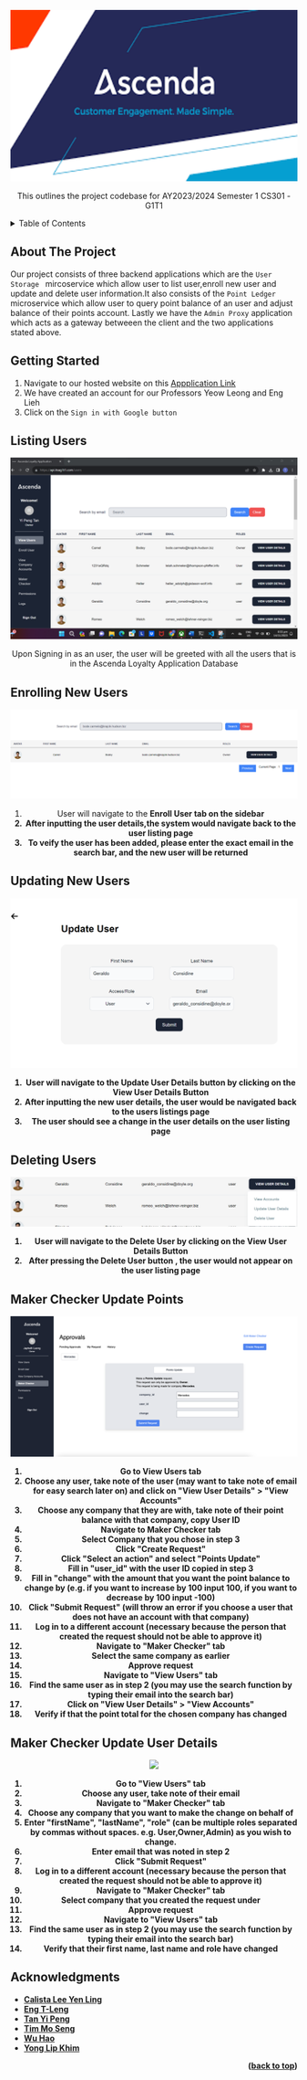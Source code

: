 <!-- PROJECT LOGO -->
<br />
<div align="center">
  <img src="images/loyalty.png" alt="Logo" width="600" height="300">

  <p align="center">
    This outlines the project codebase for AY2023/2024 Semester 1 CS301  - G1T1 
  </p>
</div>

<!-- TABLE OF CONTENTS -->
<details>
  <summary>Table of Contents</summary>
  <ol>
    <li>
      <a href="#a">About the Project</a>
    </li>
    <li>
      <a href="#getting-started">Getting Started</a>
      <ul>
        <li><a href="#configuring-backend">Listing Users</a></li>
	<li><a href="#prerequisites">Enrolling new Users</a></li>
	<li><a href="#prerequisites">Updating User Infromation</a></li>
	<li><a href="#prerequisites">Deleting User Infromation</a></li>
      </ul>
    </li>
    <li><a href="#acknowledgments">Acknowledgments</a></li>
  </ol>
</details>

<!-- ABOUT THE PROJECT -->

## About The Project

Our project consists of three backend applications which are the `User Storage ` mircoservice which allow user to list user,enroll new user and update and delete user information.It also consists of the `Point Ledger` microservice which allow user to query point balance of an user and adjust balance of their points account. Lastly we have the `Admin Proxy` application which acts as a gateway betweeen the client and the two applications stated above.


	
## Getting Started

1.  Navigate to our hosted website on this [Appplication Link](https://api.itsag1t1.com/)
2.  We have created an account for our Professors Yeow Leong and Eng Lieh
3.  Click on the `Sign in with Google button`
## Listing Users
<div align="center">

<img src="images/listing_users.png"/>
<p>Upon Signing in as an user, the user will be greeted with all the users that is in the Ascenda Loyalty Application Database</p>
</div>

## Enrolling New Users
<div align="center">

<img src="images/enroll_user.png"/>
<ol>
	<li>User will navigate to the <b>Enroll User<b> tab on the sidebar</li>
	<li>After inputting the user details,the system would navigate back to the user listing page</li>
	<li>To veify the user has been added, please enter the exact email in the search bar, and the new user will be returned</li>
</ol>
</div>

## Updating New Users
<div align="center">

<img src="images/update_user.png"/>
<ol>
	<li>User will navigate to the <b>Update User Details button<b> by clicking on the View User Details Button</li>
	<li>After inputting the new user details, the user would be navigated back to the users listings page</li>
	<li>The user should see a change in the user details on the user listing page</li>
</ol></div>

  
## Deleting Users
<div align="center">

<img src="images/delete_user.png"/>
<ol>
	<li>User will navigate to the <b>Delete User <b> by clicking on the View User Details Button</li>
	<li>After pressing the Delete User button , the user would not appear on the user listing page</li>
	
</ol>
</div>



## Maker Checker Update Points
<div align="center">

  <img src="images/maker_checker_point.png"/>
  <ol>
    <li>Go to <b>View Users<b> tab</li>
    <li>Choose any user, take note of the user (may want to take note of email for easy search later on) and click on "View User Details" > "View Accounts"</li>
    <li>Choose any company that they are with, take note of their point balance with that company, copy User ID</li>
    <li>Navigate to <b>Maker Checker<b> tab </li>
    <li>Select Company that you chose in step 3</li>
    <li>Click "Create Request"</li>
    <li>Click "Select an action" and select "Points Update"</li>
    <li>Fill in "user_id" with the user ID copied in step 3</li>
    <li>Fill in "change" with the amount that you want the point balance to change by (e.g. if you want to increase by 100 input 100, if you want to decrease by 100 input -100)</li>
    <li>Click "Submit Request" (will throw an error if you choose a user that does not have an account with that company)</li>
    <li>Log in to a different account (necessary because the person that created the request should not be able to approve it)</li>
    <li>Navigate to "Maker Checker" tab</li>
    <li>Select the same company as earlier</li>
    <li>Approve request</li>
    <li>Navigate to "View Users" tab</li>
    <li>Find the same user as in step 2 (you may use the search function by typing their email into the search bar)</li>
    <li>Click on "View User Details" > "View Accounts"</li>
    <li>Verify if that the point total for the chosen company has changed</li>
  </ol>
</div>

## Maker Checker Update User Details
<div align="center">
  <img src="images/maker_checker_points.png"/>
  <ol>
    <li>Go to "View Users" tab</li>
    <li>Choose any user, take note of their email</li>
    <li>Navigate to "Maker Checker" tab</li>
    <li>Choose any company that you want to make the change on behalf of </li>
    <li>Enter "firstName", "lastName", "role" (can be multiple roles separated by commas without spaces. e.g. User,Owner,Admin) as you wish to change.</li>
    <li>Enter email that was noted in step 2</li>
    <li>Click "Submit Request"</li>
    <li>Log in to a different account (necessary because the person that created the request should not be able to approve it)</li>
    <li>Navigate to "Maker Checker" tab</li>
    <li>Select company that you created the request under</li>
    <li>Approve request</li>
    <li>Navigate to "View Users" tab</li>
    <li>Find the same user as in step 2 (you may use the search function by typing their email into the search bar)</li>
    <li>Verify that their first name, last name and role have changed</li>
  </ol>
</div>

<!-- ACKNOWLEDGMENTS -->

## Acknowledgments

* [Calista Lee Yen Ling](https://github.com/cal-lee)
* [Eng T-Leng](https://github.com/T-Leng)
* [Tan Yi Peng](https://github.com/tanyipeng834)
* [Tim Mo Seng](https://github.com/MoSengT)
* [Wu Hao](https://github.com/wuhao212)
* [Yong Lip Khim](https://github.com/JermYong)

<p align="right">(<a href="#top">back to top</a>)</p>
